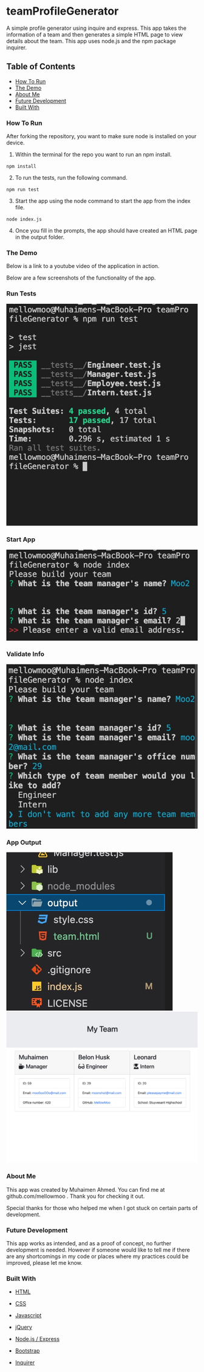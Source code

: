 # teamProfileGenerator
A simple profile generator using inquire and express.
This app takes the information of a team and then generates a simple HTML page to view details about the team.  This app uses node.js and the npm package inquirer.

## Table of Contents

- [How To Run](#how-to-run)
- [The Demo](#the-demo)
- [About Me](#about-me)
- [Future Development](#future-development)
- [Built With](#built-with)

### How To Run
After forking the repository, you want to make sure node is installed on your device.
1. Within the terminal for the repo you want to run an npm install.
```
npm install
```
2. To run the tests, run the following command.
```
npm run test
```
3. Start the app using the node command to start the app from the index file.
```
node index.js
```
4. Once you fill in the prompts, the app should have created an HTML page in the output folder.  

### The Demo

Below is a link to a youtube video of the application in action.


Below are a few screenshots of the functionality of the app.

### Run Tests

![run tests](./images/passtest.jpg)

### Start App

![start app](./images/startapp.jpg)

### Validate Info
![validation](./images/wronginput.jpg)

### App Output
![app output](./images/output.jpg)
![html output](./images/output2.jpg)




### About Me
This app was created by Muhaimen Ahmed. You can find me at github.com/mellowmoo .  Thank you for checking it out.

Special thanks for those who helped me when I got stuck on certain parts of development.

### Future Development
This app works as intended, and as a proof of concept, no further development is needed.  However if someone would like to tell me if there are any shortcomings in my code or places where my practices could be improved, please let me know.

### Built With

* [HTML](https://developer.mozilla.org/en-US/docs/Web/HTML)

* [CSS](https://developer.mozilla.org/en-US/docs/Web/CSS)

* [Javascript](https://developer.mozilla.org/en-US/docs/Web/JavaScript)

* [jQuery](https://developer.mozilla.org/en-US/docs/Glossary/jQuery)

* [Node.js / Express](https://developer.mozilla.org/en-US/docs/Learn/Server-side/Express_Nodejs)

* [Bootstrap](https://getbootstrap.com/docs/4.4/getting-started/introduction/)

* [Inquirer](https://www.npmjs.com/package/inquirer)